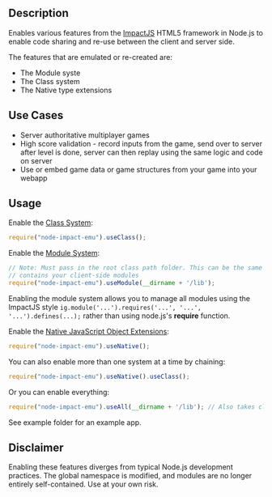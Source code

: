 ## Description

Enables various features from the [ImpactJS](http://impactjs.com) HTML5 framework in Node.js to enable code
sharing and re-use between the client and server side.

The features that are emulated or re-created are:

* The Module syste
* The Class system
* The Native type extensions

## Use Cases

* Server authoritative multiplayer games
* High score validation - record inputs from the game, send over to server after level is done, server can then
replay using the same logic and code on server
* Use or embed game data or game structures from your game into your webapp

## Usage

Enable the [Class System](http://impactjs.com/documentation/class-reference/class):

```javascript
require("node-impact-emu").useClass();
```

Enable the [Module System](http://impactjs.com/documentation/class-reference/ig-core#module-definition):

```javascript
// Note: Must pass in the root class path folder. This can be the same lib folder that
// contains your client-side modules
require("node-impact-emu").useModule(__dirname + '/lib');
```

Enabling the module system allows you to manage all modules using the ImpactJS
style ```ig.module('...').requires('...', '...', '...').defines(...);``` rather than using node.js's **require** function.

Enable the [Native JavaScript Object Extensions](http://impactjs.com/documentation/class-reference/ig-core#native-javascript-object-extensions):

```javascript
require("node-impact-emu").useNative();
```


You can also enable more than one system at a time by chaining:

```javascript
require("node-impact-emu").useNative().useClass();
```

Or you can enable everything:

```javascript
require("node-impact-emu").useAll(__dirname + '/lib'); // Also takes class path folder for useModule
```

See example folder for an example app.

## Disclaimer

Enabling these features diverges from typical Node.js development practices. The global namespace is modified,
and modules are no longer entirely self-contained. Use at your own risk.